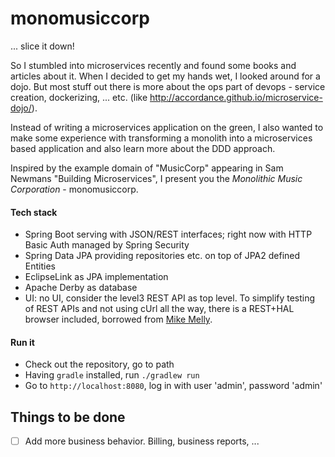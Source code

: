 # monomusiccorp

... slice it down!


So I stumbled into microservices recently and found some books and articles about it. When I decided to get my hands wet, I looked around for a dojo.
But most stuff out there is more about the ops part of devops - service creation, dockerizing, ... etc. (like http://accordance.github.io/microservice-dojo/).

Instead of writing a microservices application on the green, I also wanted to make some experience with transforming a monolith into a microservices based application and also learn more about the DDD approach.

Inspired by the example domain of "MusicCorp" appearing in Sam Newmans "Building Microservices", I present you the _Monolithic Music Corporation_ - monomusiccorp.


#### Tech stack
- Spring Boot serving with JSON/REST interfaces; right now with HTTP Basic Auth managed by Spring Security
- Spring Data JPA providing repositories etc. on top of JPA2 defined Entities
- EclipseLink as JPA implementation
- Apache Derby as database
- UI: no UI, consider the level3 REST API as top level. To simplify testing of REST APIs and not using cUrl all the way, there is a REST+HAL browser included, borrowed from [Mike Melly](https://github.com/mikekelly/hal-browser).

#### Run it
- Check out the repository, go to path
- Having `gradle` installed, run `./gradlew run` 
- Go to `http://localhost:8080`, log in with user 'admin', password 'admin'

Things to be done
-----------------
- [ ] Add more business behavior. Billing, business reports, ...

